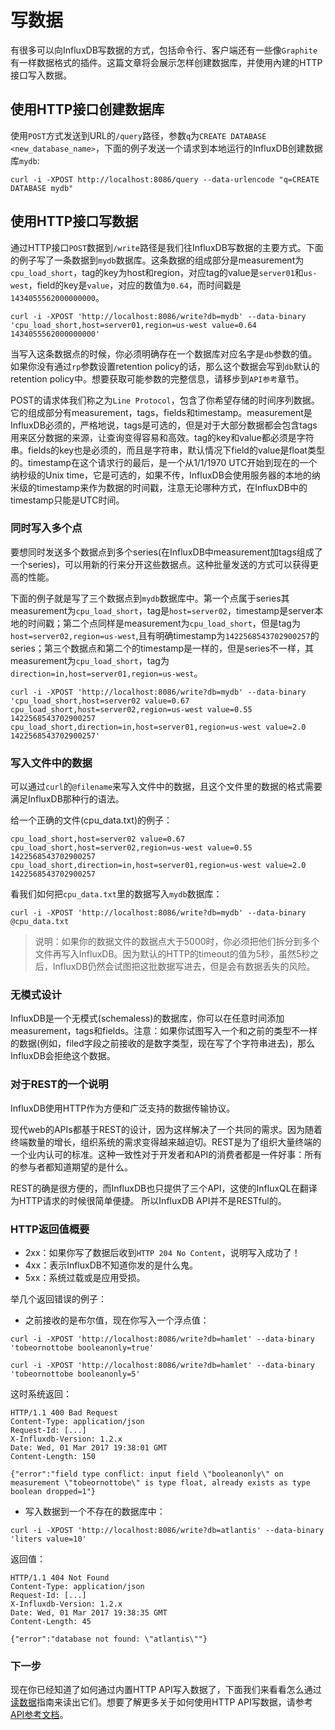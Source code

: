 # 写数据

有很多可以向InfluxDB写数据的方式，包括命令行、客户端还有一些像`Graphite`有一样数据格式的插件。这篇文章将会展示怎样创建数据库，并使用內建的HTTP接口写入数据。

## 使用HTTP接口创建数据库
使用`POST`方式发送到URL的`/query`路径，参数`q`为`CREATE DATABASE <new_database_name>`，下面的例子发送一个请求到本地运行的InfluxDB创建数据库`mydb`:

```
curl -i -XPOST http://localhost:8086/query --data-urlencode "q=CREATE DATABASE mydb"
```

## 使用HTTP接口写数据
通过HTTP接口`POST`数据到`/write`路径是我们往InfluxDB写数据的主要方式。下面的例子写了一条数据到`mydb`数据库。这条数据的组成部分是measurement为`cpu_load_short`，tag的key为host和region，对应tag的value是`server01`和`us-west`，field的key是`value`，对应的数值为`0.64`，而时间戳是`1434055562000000000`。

```
curl -i -XPOST 'http://localhost:8086/write?db=mydb' --data-binary 'cpu_load_short,host=server01,region=us-west value=0.64 1434055562000000000'
```

当写入这条数据点的时候，你必须明确存在一个数据库对应名字是`db`参数的值。如果你没有通过`rp`参数设置retention policy的话，那么这个数据会写到`db`默认的retention policy中。想要获取可能参数的完整信息，请移步到`API参考`章节。

POST的请求体我们称之为`Line Protocol`，包含了你希望存储的时间序列数据。它的组成部分有measurement，tags，fields和timestamp。measurement是InfluxDB必须的，严格地说，tags是可选的，但是对于大部分数据都会包含tags用来区分数据的来源，让查询变得容易和高效。tag的key和value都必须是字符串。fields的key也是必须的，而且是字符串，默认情况下field的value是float类型的。timestamp在这个请求行的最后，是一个从1/1/1970 UTC开始到现在的一个纳秒级的Unix time，它是可选的，如果不传，InfluxDB会使用服务器的本地的纳米级的timestamp来作为数据的时间戳，注意无论哪种方式，在InfluxDB中的timestamp只能是UTC时间。

### 同时写入多个点
要想同时发送多个数据点到多个series(在InfluxDB中measurement加tags组成了一个series)，可以用新的行来分开这些数据点。这种批量发送的方式可以获得更高的性能。

下面的例子就是写了三个数据点到`mydb`数据库中。第一个点属于series其measurement为`cpu_load_short`，tag是`host=server02`，timestamp是server本地的时间戳；第二个点同样是measurement为`cpu_load_short`，但是tag为`host=server02,region=us-west`,且有明确timestamp为`1422568543702900257`的series；第三个数据点和第二个的timestamp是一样的，但是series不一样，其measurement为`cpu_load_short`，tag为`direction=in,host=server01,region=us-west`。

```
curl -i -XPOST 'http://localhost:8086/write?db=mydb' --data-binary 'cpu_load_short,host=server02 value=0.67
cpu_load_short,host=server02,region=us-west value=0.55 1422568543702900257
cpu_load_short,direction=in,host=server01,region=us-west value=2.0 1422568543702900257'
```

### 写入文件中的数据
可以通过`curl`的`@filename`来写入文件中的数据，且这个文件里的数据的格式需要满足InfluxDB那种行的语法。

给一个正确的文件(cpu_data.txt)的例子：

```
cpu_load_short,host=server02 value=0.67
cpu_load_short,host=server02,region=us-west value=0.55 1422568543702900257
cpu_load_short,direction=in,host=server01,region=us-west value=2.0 1422568543702900257
```
看我们如何把`cpu_data.txt`里的数据写入`mydb`数据库：

```
curl -i -XPOST 'http://localhost:8086/write?db=mydb' --data-binary @cpu_data.txt
```

>说明：如果你的数据文件的数据点大于5000时，你必须把他们拆分到多个文件再写入InfluxDB。因为默认的HTTP的timeout的值为5秒，虽然5秒之后，InfluxDB仍然会试图把这批数据写进去，但是会有数据丢失的风险。

### 无模式设计
InfluxDB是一个无模式(schemaless)的数据库，你可以在任意时间添加measurement，tags和fields。注意：如果你试图写入一个和之前的类型不一样的数据(例如，filed字段之前接收的是数字类型，现在写了个字符串进去)，那么InfluxDB会拒绝这个数据。

### 对于REST的一个说明
InfluxDB使用HTTP作为方便和广泛支持的数据传输协议。

现代web的APIs都基于REST的设计，因为这样解决了一个共同的需求。因为随着终端数量的增长，组织系统的需求变得越来越迫切。REST是为了组织大量终端的一个业内认可的标准。这种一致性对于开发者和API的消费者都是一件好事：所有的参与者都知道期望的是什么。

REST的确是很方便的，而InfluxDB也只提供了三个API，这使的InfluxQL在翻译为HTTP请求的时候很简单便捷。 所以InfluxDB API并不是RESTful的。

### HTTP返回值概要
* 2xx：如果你写了数据后收到`HTTP 204 No Content`，说明写入成功了！
* 4xx：表示InfluxDB不知道你发的是什么鬼。
* 5xx：系统过载或是应用受损。

举几个返回错误的例子：

* 之前接收的是布尔值，现在你写入一个浮点值：

```
curl -i -XPOST 'http://localhost:8086/write?db=hamlet' --data-binary 'tobeornottobe booleanonly=true'  

curl -i -XPOST 'http://localhost:8086/write?db=hamlet' --data-binary 'tobeornottobe booleanonly=5'
```
这时系统返回：

```
HTTP/1.1 400 Bad Request
Content-Type: application/json
Request-Id: [...]
X-Influxdb-Version: 1.2.x
Date: Wed, 01 Mar 2017 19:38:01 GMT
Content-Length: 150

{"error":"field type conflict: input field \"booleanonly\" on measurement \"tobeornottobe\" is type float, already exists as type boolean dropped=1"}
```

* 写入数据到一个不存在的数据库中：

```
curl -i -XPOST 'http://localhost:8086/write?db=atlantis' --data-binary 'liters value=10'
```

返回值：

```
HTTP/1.1 404 Not Found
Content-Type: application/json
Request-Id: [...]
X-Influxdb-Version: 1.2.x
Date: Wed, 01 Mar 2017 19:38:35 GMT
Content-Length: 45

{"error":"database not found: \"atlantis\""}
```

### 下一步
现在你已经知道了如何通过内置HTTP API写入数据了，下面我们来看看怎么通过[读数据](querying_data.md)指南来读出它们。想要了解更多关于如何使用HTTP API写数据，请参考[API参考文档]()。
